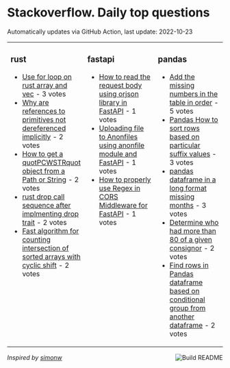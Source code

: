 # Stackoverflow. Daily top questions 

Automatically updates via GitHub Action, last update: <!-- date starts -->2022-10-23<!-- date ends -->


<table><tr><td valign="top" width="33%">

### rust
<!-- rust starts -->
* [Use for loop on rust array and vec](https://stackoverflow.com/questions/74168758/use-for-loop-on-rust-array-and-vec) - 3 votes
* [Why are references to primitives not dereferenced implicitly](https://stackoverflow.com/questions/74162917/why-are-references-to-primitives-not-dereferenced-implicitly) - 2 votes
* [How to get a quotPCWSTRquot object from a Path or String](https://stackoverflow.com/questions/74173128/how-to-get-a-pcwstr-object-from-a-path-or-string) - 2 votes
* [rust drop call sequence after implmenting drop trait](https://stackoverflow.com/questions/74174650/rust-drop-call-sequence-after-implmenting-drop-trait) - 2 votes
* [Fast algorithm for counting intersection of sorted arrays with cyclic shift](https://stackoverflow.com/questions/74168192/fast-algorithm-for-counting-intersection-of-sorted-arrays-with-cyclic-shift) - 2 votes
<!-- rust ends -->
</td><td valign="top" width="34%">


### fastapi
<!-- fastapi starts -->
* [How to read the request body using orjson library in FastAPI](https://stackoverflow.com/questions/74168582/how-to-read-the-request-body-using-orjson-library-in-fastapi) - 1 votes
* [Uploading file to Anonfiles using anonfile module and FastAPI](https://stackoverflow.com/questions/74164831/uploading-file-to-anonfiles-using-anonfile-module-and-fastapi) - 1 votes
* [How to properly use Regex in CORS Middleware for FastAPI](https://stackoverflow.com/questions/74163301/how-to-properly-use-regex-in-cors-middleware-for-fastapi) - 1 votes
<!-- fastapi ends -->
</td><td valign="top" width="34%">


### pandas
<!-- pandas starts -->
* [Add the missing numbers in the table in order](https://stackoverflow.com/questions/74167295/add-the-missing-numbers-in-the-table-in-order) - 5 votes
* [Pandas How to sort rows based on particular suffix values](https://stackoverflow.com/questions/74170810/pandas-how-to-sort-rows-based-on-particular-suffix-values) - 3 votes
* [pandas dataframe in a long format missing months](https://stackoverflow.com/questions/74172508/pandas-dataframe-in-a-long-format-missing-months) - 3 votes
* [Determine who had more than 80 of a given consignor](https://stackoverflow.com/questions/74170120/determine-who-had-more-than-80-of-a-given-consignor) - 2 votes
* [Find rows in Pandas dataframe based on conditional group from another dataframe](https://stackoverflow.com/questions/74170081/find-rows-in-pandas-dataframe-based-on-conditional-group-from-another-dataframe) - 2 votes
<!-- pandas ends -->
</td></tr></table>

<a href="https://github.com/hp0404/hp0404/actions"><img src="https://github.com/hp0404/hp0404/workflows/Build%20README/badge.svg" align="right" alt="Build README"></a> <p>*Inspired by  [simonw](https://github.com/simonw/simonw)*</p>
